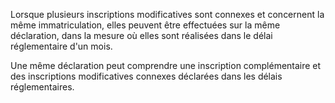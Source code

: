  Lorsque plusieurs inscriptions modificatives sont connexes et concernent la même immatriculation, elles peuvent être effectuées sur la même déclaration, dans la mesure où elles sont réalisées dans le délai réglementaire d'un mois.


Une même déclaration peut comprendre une inscription complémentaire et des inscriptions modificatives connexes déclarées dans les délais réglementaires.  



